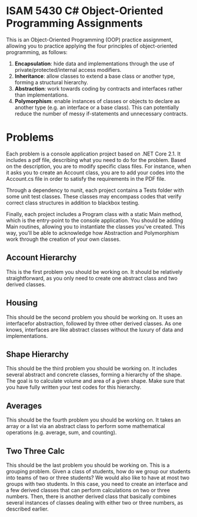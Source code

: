 # ISAM 5430 C# Object-Oriented Programming Assignments

This is an Object-Oriented Programming (OOP) practice assignment, allowing you to practice applying the four principles of object-oriented programming, as follows:

1. **Encapsulation**: hide data and implementations through the use of private/protected/internal access modifiers.
2. **Inheritance**: allow classes to extend a base class or another type, forming a structural hierarchy.
3. **Abstraction**: work towards coding by contracts and interfaces rather than implementations.
4. **Polymorphism**: enable instances of classes or objects to declare as another type (e.g. an interface or a base class). This can potentially reduce the number of messy if-statements and unnecessary contracts.

# Problems
Each problem is a console application project based on .NET Core 2.1. It includes a pdf file, describing what you need to do for the problem. Based on the description, you are to modify specific class files. For instance, when it asks you to create an Account class, you are to add your codes into the Account.cs file in order to satisfy the requirements in the PDF file.

Through a dependency to nunit, each project contains a Tests folder with some unit test classes. These classes may encompass codes that verify correct class structures in addition to blackbox testing.

Finally, each project includes a Program class with a static Main method, which is the entry-point to the console application. You should be adding Main routines, allowing you to instantiate the classes you've created. This way, you'll be able to acknowledge how Abstraction and Polymorphism work through the creation of your own classes.

## Account Hierarchy
This is the first problem you should be working on. It should be relatively straightforward, as you only need to create one abstract class and two derived classes.

## Housing
This should be the second problem you should be working on. It uses an interfacefor abstraction, followed by three other derived classes. As one knows, interfaces are like abstract classes without the luxury of data and implementations. 

## Shape Hierarchy
This should be the third problem you should be working on. It includes several abstract and concrete classes, forming a hierarchy of the shape. The goal is to calculate volume and area of a given shape. Make sure that you have fully written your test codes for this hierarchy.

## Averages
This should be the fourth problem you should be working on. It takes an array or a list via an abstract class to perform some mathematical operations (e.g. average, sum, and counting).

## Two Three Calc
This should be the last problem you should be working on. This is a grouping problem. Given a class of students, how do we group our students into teams of two or three students? We would also like to have at most two groups with two students. In this case, you need to create an interface and a few derived classes that can perform calculations on two or three numbers. Then, there is another derived class that basically combines several instances of classes dealing with either two or three numbers, as described earlier.
